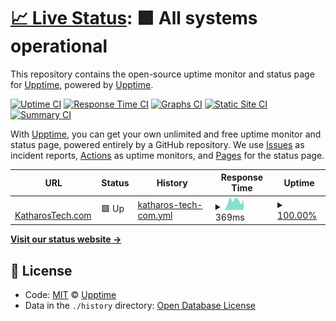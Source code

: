 # [📈 Live Status](https://status.katharostech.com): <!--live status--> **🟩 All systems operational**

This repository contains the open-source uptime monitor and status page for [Upptime](https://upptime.js.org), powered by [Upptime](https://github.com/upptime/upptime).

[![Uptime CI](https://github.com/koj-co/upptime/workflows/Uptime%20CI/badge.svg)](https://github.com/koj-co/upptime/actions?query=workflow%3A%22Uptime+CI%22)
[![Response Time CI](https://github.com/koj-co/upptime/workflows/Response%20Time%20CI/badge.svg)](https://github.com/koj-co/upptime/actions?query=workflow%3A%22Response+Time+CI%22)
[![Graphs CI](https://github.com/koj-co/upptime/workflows/Graphs%20CI/badge.svg)](https://github.com/koj-co/upptime/actions?query=workflow%3A%22Graphs+CI%22)
[![Static Site CI](https://github.com/koj-co/upptime/workflows/Static%20Site%20CI/badge.svg)](https://github.com/koj-co/upptime/actions?query=workflow%3A%22Static+Site+CI%22)
[![Summary CI](https://github.com/koj-co/upptime/workflows/Summary%20CI/badge.svg)](https://github.com/koj-co/upptime/actions?query=workflow%3A%22Summary+CI%22)

With [Upptime](https://upptime.js.org), you can get your own unlimited and free uptime monitor and status page, powered entirely by a GitHub repository. We use [Issues](https://github.com/upptime/upptime/issues) as incident reports, [Actions](https://github.com/upptime/upptime/actions) as uptime monitors, and [Pages](https://status.katharostech.com) for the status page.

<!--start: status pages-->
<!-- This summary is generated by Upptime (https://github.com/upptime/upptime) -->
<!-- Do not edit this manually, your changes will be overwritten -->
<!-- prettier-ignore -->
| URL | Status | History | Response Time | Uptime |
| --- | ------ | ------- | ------------- | ------ |
| <img alt="" src="https://favicons.githubusercontent.com/katharostech.com" height="13"> [KatharosTech.com](https://katharostech.com) | 🟩 Up | [katharos-tech-com.yml](https://github.com/katharostech/uptime-monitor/commits/HEAD/history/katharos-tech-com.yml) | <details><summary><img alt="Response time graph" src="./graphs/katharos-tech-com/response-time-week.png" height="20"> 369ms</summary><br><a href="https://status.katharostech.com/history/katharos-tech-com"><img alt="Response time 282" src="https://img.shields.io/endpoint?url=https%3A%2F%2Fraw.githubusercontent.com%2Fkatharostech%2Fuptime-monitor%2FHEAD%2Fapi%2Fkatharos-tech-com%2Fresponse-time.json"></a><br><a href="https://status.katharostech.com/history/katharos-tech-com"><img alt="24-hour response time 424" src="https://img.shields.io/endpoint?url=https%3A%2F%2Fraw.githubusercontent.com%2Fkatharostech%2Fuptime-monitor%2FHEAD%2Fapi%2Fkatharos-tech-com%2Fresponse-time-day.json"></a><br><a href="https://status.katharostech.com/history/katharos-tech-com"><img alt="7-day response time 369" src="https://img.shields.io/endpoint?url=https%3A%2F%2Fraw.githubusercontent.com%2Fkatharostech%2Fuptime-monitor%2FHEAD%2Fapi%2Fkatharos-tech-com%2Fresponse-time-week.json"></a><br><a href="https://status.katharostech.com/history/katharos-tech-com"><img alt="30-day response time 347" src="https://img.shields.io/endpoint?url=https%3A%2F%2Fraw.githubusercontent.com%2Fkatharostech%2Fuptime-monitor%2FHEAD%2Fapi%2Fkatharos-tech-com%2Fresponse-time-month.json"></a><br><a href="https://status.katharostech.com/history/katharos-tech-com"><img alt="1-year response time 282" src="https://img.shields.io/endpoint?url=https%3A%2F%2Fraw.githubusercontent.com%2Fkatharostech%2Fuptime-monitor%2FHEAD%2Fapi%2Fkatharos-tech-com%2Fresponse-time-year.json"></a></details> | <details><summary><a href="https://status.katharostech.com/history/katharos-tech-com">100.00%</a></summary><a href="https://status.katharostech.com/history/katharos-tech-com"><img alt="All-time uptime 99.79%" src="https://img.shields.io/endpoint?url=https%3A%2F%2Fraw.githubusercontent.com%2Fkatharostech%2Fuptime-monitor%2FHEAD%2Fapi%2Fkatharos-tech-com%2Fuptime.json"></a><br><a href="https://status.katharostech.com/history/katharos-tech-com"><img alt="24-hour uptime 100.00%" src="https://img.shields.io/endpoint?url=https%3A%2F%2Fraw.githubusercontent.com%2Fkatharostech%2Fuptime-monitor%2FHEAD%2Fapi%2Fkatharos-tech-com%2Fuptime-day.json"></a><br><a href="https://status.katharostech.com/history/katharos-tech-com"><img alt="7-day uptime 100.00%" src="https://img.shields.io/endpoint?url=https%3A%2F%2Fraw.githubusercontent.com%2Fkatharostech%2Fuptime-monitor%2FHEAD%2Fapi%2Fkatharos-tech-com%2Fuptime-week.json"></a><br><a href="https://status.katharostech.com/history/katharos-tech-com"><img alt="30-day uptime 100.00%" src="https://img.shields.io/endpoint?url=https%3A%2F%2Fraw.githubusercontent.com%2Fkatharostech%2Fuptime-monitor%2FHEAD%2Fapi%2Fkatharos-tech-com%2Fuptime-month.json"></a><br><a href="https://status.katharostech.com/history/katharos-tech-com"><img alt="1-year uptime 99.79%" src="https://img.shields.io/endpoint?url=https%3A%2F%2Fraw.githubusercontent.com%2Fkatharostech%2Fuptime-monitor%2FHEAD%2Fapi%2Fkatharos-tech-com%2Fuptime-year.json"></a></details>

<!--end: status pages-->

[**Visit our status website →**](https://status.katharostech.com)

## 📄 License

- Code: [MIT](./LICENSE) © [Upptime](https://upptime.js.org)
- Data in the `./history` directory: [Open Database License](https://opendatacommons.org/licenses/odbl/1-0/)
